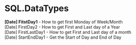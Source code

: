 # SQL.DataTypes
**[Date] FitstDay1**        - How to get first Monday of Week/Month  
[Date] FirstDay2        - How to get First and Last day of a Year  
[Date] FirstLastDay1    - How to get First and Last day of a month  
[Date] StartEndDay1     - Get the Start of Day and End of Day  

